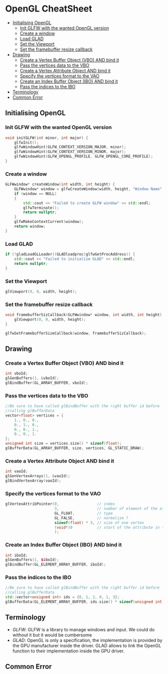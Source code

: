 # OpenGL CheatSheet

* [Initialising OpenGL](#initialising-opengl)
  * [Init GLFW with the wanted OpenGL version](#init-glfw-with-the-wanted-opengl-version)
  * [Create a window](#create-a-window)
  * [Load GLAD](#load-glad)
  * [Set the Viewport](#set-the-viewport)
  * [Set the framebuffer resize callback](#set-the-framebuffer-resize-callback)
* [Drawing](#drawing)
  * [Create a Vertex Buffer Object (VBO) AND bind it](#create-a-vertex-buffer-object-(vbo)-and-bind-it)
  * [Pass the vertices data to the VBO](#pass-the-vertices-data-to-the-vbo)
  * [Create a Vertex Attribute Object AND bind it](#create-a-vertex-attribute-object-and-bind-it)
  * [Specify the vertices format to the VAO](#specify-the-vertices-format-to-the-vao)
  * [Create an Index Buffer Object (IBO) AND bind it](#create-an-index-buffer-object-(ibo)-and-bind-it)
  * [Pass the indices to the IBO](#pass-the-indices-to-the-ibo)
* [Terminology](#terminology)
* [Common Error](#common-error)


## Initialising OpenGL

### Init GLFW with the wanted OpenGL version

```cpp
void initGLFW(int minor, int major) {
    glfwInit();
    glfwWindowHint(GLFW_CONTEXT_VERSION_MAJOR, minor);
    glfwWindowHint(GLFW_CONTEXT_VERSION_MINOR, major);
    glfwWindowHint(GLFW_OPENGL_PROFILE, GLFW_OPENGL_CORE_PROFILE);
}
```

### Create a window

```cpp
GLFWwindow* createWindow(int width, int height) {
    GLFWwindow* window = glfwCreateWindow(width, height, "Window Name", NULL, NULL);
    if (window == NULL)
    {
        std::cout << "Failed to create GLFW window" << std::endl;
        glfwTerminate();
        return nullptr;
    }
    glfwMakeContextCurrent(window);
    return window;
}
```

### Load GLAD

```cpp
if (!gladLoadGLLoader((GLADloadproc)glfwGetProcAddress)) {
    std::cout << "Failed to initialize GLAD" << std::endl;
    return nullptr;
}
```

### Set the Viewport

```cpp
glViewport(0, 0, width, height);
```

### Set the framebuffer resize callback

```cpp
void framebufferSizCallback(GLFWwindow* window, int width, int height) {
    glViewport(0, 0, width, height);
}

glfwSetFramebufferSizeCallback(window, framebufferSizCallback);
```


## Drawing

### Create a Vertex Buffer Object (VBO) AND bind it

```cpp
int vboId;
glGenBuffers(1, &vboId);
glBindBuffer(GL_ARRAY_BUFFER, vboId);
```

### Pass the vertices data to the VBO

```cpp
//Be sure to have called glBindBuffer with the right buffer id before
//calling glBufferData
vector<float> vertices = {
    1., 0., 0.,
    0., 1., 0.,
    0., 0., 1.,
    0., 0., 1.
};
unsigned int size = vertices.size() * sizeof(float);
glBufferData(GL_ARRAY_BUFFER, size, vertices, GL_STATIC_DRAW);
```

### Create a Vertex Attribute Object AND bind it

```cpp
int vaoId;
glGenVertexArrays(1, &vaoId);
glBindVertexArray(vaoId);
```

### Specify the vertices format to the VAO

```cpp
glVertexAttribPointer(0,                 // index
                      3,                 // number of element of the attribute
                      GL_FLOAT,          // type
                      GL_FALSE,          // normalize ?
                      sizeof(float) * 3, // size of one vertex
                      (void*)0           // start of the attribute in the vertex
                      );
```

### Create an Index Buffer Object (IBO) AND bind it

```cpp
int iboId;
glGenBuffers(1, $iboId);
glBindBuffer(GL_ELEMENT_ARRAY_BUFFER, iboId);
```

### Pass the indices to the IBO

```cpp
//Be sure to have called glBindBuffer with the right buffer id before
//calling glBufferData
std::vector<unsigned int> ids = {0, 1, 2, 0, 1, 3};
glBufferData(GL_ELEMENT_ARRAY_BUFFER, ids.size() * sizeof(unsigned int), ids, GL_STATIC_DRAW);
```

## Terminology

* *GLFW*: GLFW is a library to manage windows and input. We could do without it but it would be cumbersome
* *GLAD*: OpenGL is only a specification, the implementation is provided by the GPU manufacturer inside the driver.
        GLAD allows to link the OpenGL function to their implementation inside the GPU driver.

## Common Error
